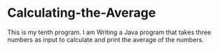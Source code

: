 # Calculating-the-Average
This is my tenth program. I am Writing a Java program that takes three numbers as input to calculate and print the average of the numbers.
